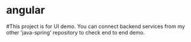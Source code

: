# angular

#This project is for UI demo. You can connect backend services from my other 'java-spring' repository to check end to end demo.
